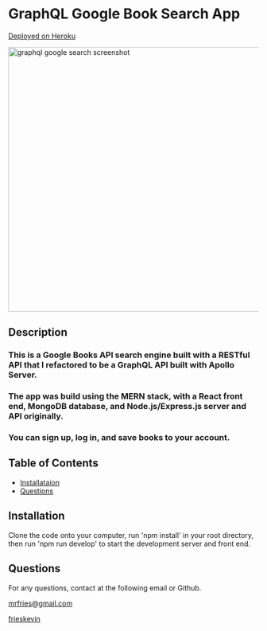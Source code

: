   # GraphQL Google Book Search App
  
  [Deployed on Heroku](https://desolate-journey-76622.herokuapp.com/)

  <img width="532" alt="graphql google search screenshot" src="https://user-images.githubusercontent.com/108202153/206967608-fe9d10ea-0712-4ae3-8b32-af2d453ef681.png">

  ## Description

  ### This is a Google Books API search engine built with a RESTful API that I refactored to be a GraphQL API built with Apollo Server.  
  ### The app was build using the MERN stack, with a React front end, MongoDB database, and Node.js/Express.js server and API originally.
  ### You can sign up, log in, and save books to your account.

  ## Table of Contents
  - [Installataion](#installation)
  - [Questions](#questions)

  ## Installation

  Clone the code onto your computer, run 'npm install' in your root directory, then run 'npm run develop' to start the development server and front end.

  ## Questions

  For any questions, contact at the following email or Github.

  [mrfries@gmail.com](mrfries@gmail.com)

  [frieskevin](https://www.github.com/frieskevin)
